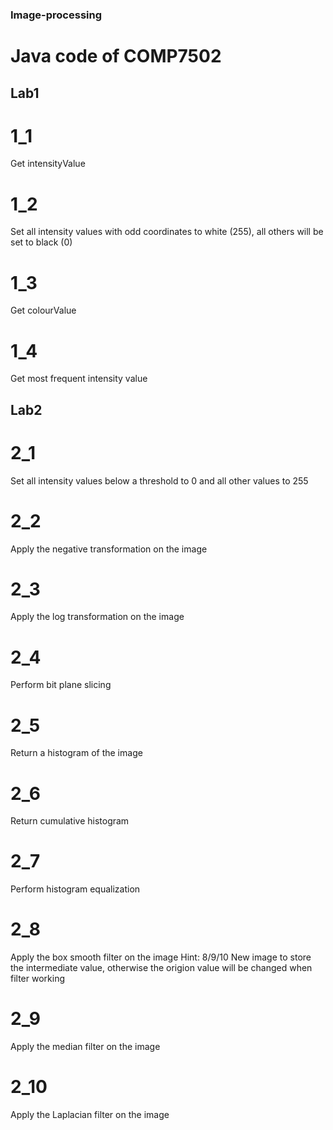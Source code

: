 ### Image-processing
# Java code of COMP7502

## Lab1
# 1_1 
Get intensityValue
# 1_2 
Set all intensity values with odd coordinates to white (255), all others will be set to black (0)
# 1_3
Get colourValue 
# 1_4
Get most frequent intensity value

## Lab2
# 2_1
Set all intensity values below a threshold to 0 and all other values to 255
# 2_2
Apply the negative transformation on the image
# 2_3
Apply the log transformation on the image
# 2_4
Perform bit plane slicing
# 2_5
Return a histogram of the image
# 2_6
Return cumulative histogram
# 2_7
Perform histogram equalization
# 2_8
Apply the box smooth filter on the image
Hint: 8/9/10 New image to store the intermediate value, otherwise the origion value will be changed when filter working
# 2_9
Apply the median filter on the image
# 2_10
Apply the Laplacian filter on the image


